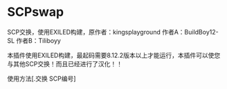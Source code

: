 # SCPswap
SCP交换，使用EXILED构建，原作者：kingsplayground  作者A：BuildBoy12-SL  作者B：Tiliboyy

本插件使用EXILED构建，最起码需要8.12.2版本以上才能运行，本插件可以使您与其他SCP交换！而且已经进行了汉化！！

使用方法[.交换 SCP编号]
